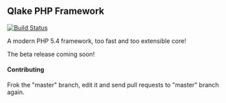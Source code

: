 ## Qlake PHP Framework

[![Build Status](https://travis-ci.org/rezakho/qlake.svg)](https://travis-ci.org/rezakho/qlake)

A modern PHP 5.4 framework, too fast and too extensible core!

The beta release coming soon!

#### Contributing

Frok the "master" branch, edit it and send pull requests to "master" branch again.